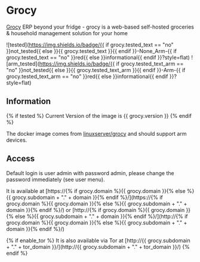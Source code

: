 # Grocy

[Grocy](https://grocy.info) ERP beyond your fridge - grocy is a web-based self-hosted groceries & household management solution for your home

![tested](https://img.shields.io/badge/{{ if grocy.tested_text == "no" }}not_tested{{ else }}{{ grocy.tested_text }}{{ endif }}-None_Arm-{{ if grocy.tested_text == "no" }}red{{ else }}informational{{ endif }}?style=flat)
![arm_tested](https://img.shields.io/badge/{{ if grocy.tested_text_arm == "no" }}not_tested{{ else }}{{ grocy.tested_text_arm }}{{ endif }}-Arm-{{ if grocy.tested_text_arm == "no" }}red{{ else }}informational{{ endif }}?style=flat)

## Information

{% if tested %}
Current Version of the image is {{ grocy.version }}
{% endif %}

The docker image comes from [linuxserver/grocy](https://hub.docker.com/r/linuxserver/grocy) and should support arm devices.

## Access

Default login is user admin with password admin, please change the password immediately (see user menu).

It is available at [https://{% if grocy.domain %}{{ grocy.domain }}{% else %}{{ grocy.subdomain + "." + domain }}{% endif %}/](https://{% if grocy.domain %}{{ grocy.domain }}{% else %}{{ grocy.subdomain + "." + domain }}{% endif %}/) or [http://{% if grocy.domain %}{{ grocy.domain }}{% else %}{{ grocy.subdomain + "." + domain }}{% endif %}/](http://{% if grocy.domain %}{{ grocy.domain }}{% else %}{{ grocy.subdomain + "." + domain }}{% endif %}/)

{% if enable_tor %}
It is also available via Tor at [http://{{ grocy.subdomain + "." + tor_domain }}/](http://{{ grocy.subdomain + "." + tor_domain }}/)
{% endif %}
